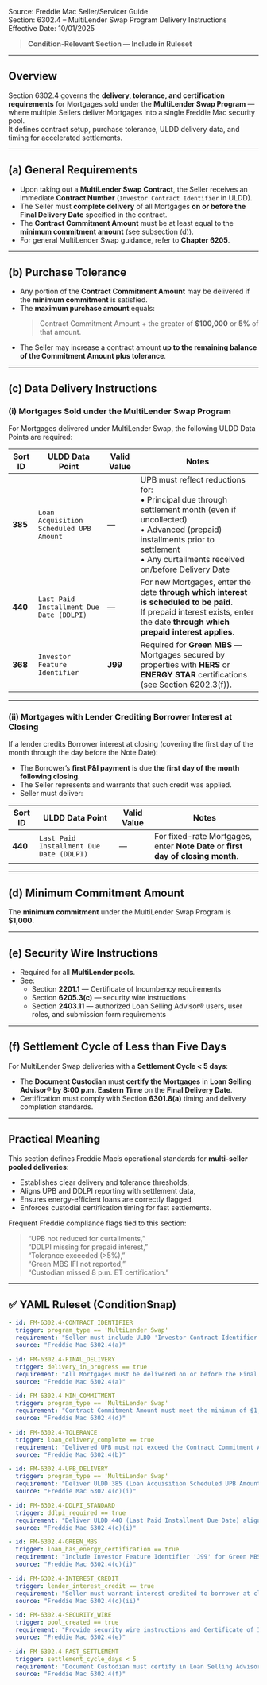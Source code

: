 Source: Freddie Mac Seller/Servicer Guide  
Section: 6302.4 – MultiLender Swap Program Delivery Instructions  
Effective Date: 10/01/2025  

> **Condition-Relevant Section — Include in Ruleset**

---

## Overview
Section 6302.4 governs the **delivery, tolerance, and certification requirements** for Mortgages sold under the **MultiLender Swap Program** — where multiple Sellers deliver Mortgages into a single Freddie Mac security pool.  
It defines contract setup, purchase tolerance, ULDD delivery data, and timing for accelerated settlements.

---

## (a) General Requirements

- Upon taking out a **MultiLender Swap Contract**, the Seller receives an immediate **Contract Number** (`Investor Contract Identifier` in ULDD).  
- The Seller must **complete delivery** of all Mortgages **on or before the Final Delivery Date** specified in the contract.  
- The **Contract Commitment Amount** must be at least equal to the **minimum commitment amount** (see subsection (d)).  
- For general MultiLender Swap guidance, refer to **Chapter 6205**.

---

## (b) Purchase Tolerance

- Any portion of the **Contract Commitment Amount** may be delivered if the **minimum commitment** is satisfied.  
- The **maximum purchase amount** equals:
  > Contract Commitment Amount + the greater of **$100,000** or **5%** of that amount.  
- The Seller may increase a contract amount **up to the remaining balance of the Commitment Amount plus tolerance**.

---

## (c) Data Delivery Instructions

### (i) Mortgages Sold under the MultiLender Swap Program
For Mortgages delivered under MultiLender Swap, the following ULDD Data Points are required:

| Sort ID | ULDD Data Point | Valid Value | Notes |
|----------|----------------|--------------|-------|
| **385** | `Loan Acquisition Scheduled UPB Amount` | — | UPB must reflect reductions for: <br>• Principal due through settlement month (even if uncollected) <br>• Advanced (prepaid) installments prior to settlement <br>• Any curtailments received on/before Delivery Date |
| **440** | `Last Paid Installment Due Date (DDLPI)` | — | For new Mortgages, enter the date **through which interest is scheduled to be paid**. <br>If prepaid interest exists, enter the date **through which prepaid interest applies**. |
| **368** | `Investor Feature Identifier` | **J99** | Required for **Green MBS** — Mortgages secured by properties with **HERS** or **ENERGY STAR** certifications (see Section 6202.3(f)). |

---

### (ii) Mortgages with Lender Crediting Borrower Interest at Closing
If a lender credits Borrower interest at closing (covering the first day of the month through the day before the Note Date):
- The Borrower’s **first P&I payment** is due **the first day of the month following closing**.  
- The Seller represents and warrants that such credit was applied.  
- Seller must deliver:

| Sort ID | ULDD Data Point | Valid Value | Notes |
|----------|----------------|--------------|-------|
| **440** | `Last Paid Installment Due Date (DDLPI)` | — | For fixed-rate Mortgages, enter **Note Date** or **first day of closing month**. |

---

## (d) Minimum Commitment Amount
The **minimum commitment** under the MultiLender Swap Program is **$1,000**.

---

## (e) Security Wire Instructions
- Required for all **MultiLender pools**.  
- See:
  - Section **2201.1** — Certificate of Incumbency requirements  
  - Section **6205.3(c)** — security wire instructions  
  - Section **2403.11** — authorized Loan Selling Advisor® users, user roles, and submission form requirements

---

## (f) Settlement Cycle of Less than Five Days
For MultiLender Swap deliveries with a **Settlement Cycle < 5 days**:
- The **Document Custodian** must **certify the Mortgages** in **Loan Selling Advisor® by 8:00 p.m. Eastern Time** on the **Final Delivery Date**.  
- Certification must comply with Section **6301.8(a)** timing and delivery completion standards.

---

## Practical Meaning
This section defines Freddie Mac’s operational standards for **multi-seller pooled deliveries**:
- Establishes clear delivery and tolerance thresholds,  
- Aligns UPB and DDLPI reporting with settlement data,  
- Ensures energy-efficient loans are correctly flagged,  
- Enforces custodial certification timing for fast settlements.

Frequent Freddie compliance flags tied to this section:
> “UPB not reduced for curtailments,”  
> “DDLPI missing for prepaid interest,”  
> “Tolerance exceeded (>5%),”  
> “Green MBS IFI not reported,”  
> “Custodian missed 8 p.m. ET certification.”

---

## ✅ YAML Ruleset (ConditionSnap)
```yaml
- id: FM-6302.4-CONTRACT_IDENTIFIER
  trigger: program_type == 'MultiLender Swap'
  requirement: "Seller must include ULDD 'Investor Contract Identifier' assigned upon contract creation."
  source: "Freddie Mac 6302.4(a)"

- id: FM-6302.4-FINAL_DELIVERY
  trigger: delivery_in_progress == true
  requirement: "All Mortgages must be delivered on or before the Final Delivery Date specified in the MultiLender Swap Contract."
  source: "Freddie Mac 6302.4(a)"

- id: FM-6302.4-MIN_COMMITMENT
  trigger: program_type == 'MultiLender Swap'
  requirement: "Contract Commitment Amount must meet the minimum of $1,000."
  source: "Freddie Mac 6302.4(d)"

- id: FM-6302.4-TOLERANCE
  trigger: loan_delivery_complete == true
  requirement: "Delivered UPB must not exceed the Contract Commitment Amount plus the greater of $100,000 or 5%."
  source: "Freddie Mac 6302.4(b)"

- id: FM-6302.4-UPB_DELIVERY
  trigger: program_type == 'MultiLender Swap'
  requirement: "Deliver ULDD 385 (Loan Acquisition Scheduled UPB Amount) reduced for due principal, prepaid installments, and curtailments."
  source: "Freddie Mac 6302.4(c)(i)"

- id: FM-6302.4-DDLPI_STANDARD
  trigger: ddlpi_required == true
  requirement: "Deliver ULDD 440 (Last Paid Installment Due Date) aligned with scheduled or prepaid interest period."
  source: "Freddie Mac 6302.4(c)(i)"

- id: FM-6302.4-GREEN_MBS
  trigger: loan_has_energy_certification == true
  requirement: "Include Investor Feature Identifier 'J99' for Green MBS loans with qualifying HERS/ENERGY STAR properties."
  source: "Freddie Mac 6302.4(c)(i)"

- id: FM-6302.4-INTEREST_CREDIT
  trigger: lender_interest_credit == true
  requirement: "Seller must warrant interest credited to borrower at closing and deliver proper DDLPI date."
  source: "Freddie Mac 6302.4(c)(ii)"

- id: FM-6302.4-SECURITY_WIRE
  trigger: pool_created == true
  requirement: "Provide security wire instructions and Certificate of Incumbency per Sections 2201.1, 6205.3(c), and 2403.11."
  source: "Freddie Mac 6302.4(e)"

- id: FM-6302.4-FAST_SETTLEMENT
  trigger: settlement_cycle_days < 5
  requirement: "Document Custodian must certify in Loan Selling Advisor by 8:00 p.m. ET on the Final Delivery Date."
  source: "Freddie Mac 6302.4(f)"
